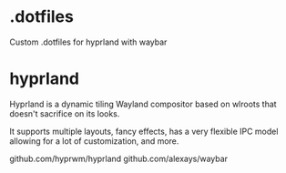 # .dotfiles

Custom .dotfiles for hyprland with waybar

# hyprland
Hyprland is a dynamic tiling Wayland compositor based on wlroots that doesn't sacrifice on its looks.

It supports multiple layouts, fancy effects, has a very flexible IPC model allowing for a lot of customization, and more.

github.com/hyprwm/hyprland
github.com/alexays/waybar
